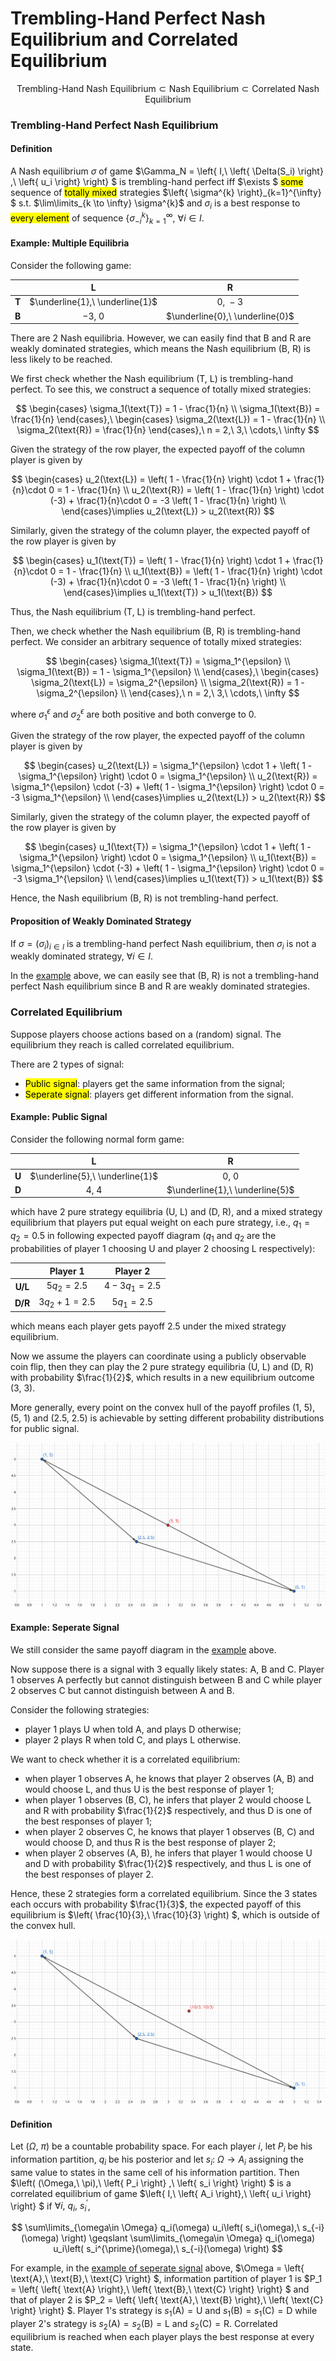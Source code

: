 # Trembling-Hand Perfect Nash Equilibrium and Correlated Equilibrium

$$
\text{Trembling-Hand Nash Equilibrium}\subset \text{Nash Equilibrium}\subset \text{Correlated Nash Equilibrium}
$$

### Trembling-Hand Perfect Nash Equilibrium

#### Definition

A Nash equilibrium $\sigma$ of game $\Gamma_N = \left\{ I,\ \left\{ \Delta(S_i) \right\} ,\ \left\{ u_i \right\}  \right\} $ is trembling-hand perfect iff $\exists $ <mark>some</mark> sequence of <mark>totally mixed</mark> strategies $\left\{ \sigma^{k} \right\}_{k=1}^{\infty} $ s.t. $\lim\limits_{k \to \infty} \sigma^{k}$ and $\sigma_i$ is a best response to <mark>every element</mark> of sequence $\left\{ \sigma_{-i}^{k} \right\}_{k=1}^{\infty}$, $\forall i\in I$.

#### Example: Multiple Equilibria

Consider the following game: 

<div class='centertable'>

|       |                L                |                R                |
| :---: | :-----------------------------: | :-----------------------------: |
| **T** | $\underline{1},\ \underline{1}$ |            $0,\ -3$             |
| **B** |            $-3,\ 0$             | $\underline{0},\ \underline{0}$ |
</div class='centertable'>

There are 2 Nash equilibria. However, we can easily find that $\text{B}$ and $\text{R}$ are weakly dominated strategies, which means the Nash equilibrium $(\text{B},\ \text{R})$ is less likely to be reached.

We first check whether the Nash equilibrium $(\text{T},\ \text{L})$ is trembling-hand perfect. To see this, we construct a sequence of totally mixed strategies: 

$$
\begin{cases}
    \sigma_1(\text{T}) = 1 - \frac{1}{n} \\
    \sigma_1(\text{B}) = \frac{1}{n} 
\end{cases},\ 
\begin{cases}
    \sigma_2(\text{L}) = 1 - \frac{1}{n} \\
    \sigma_2(\text{R}) = \frac{1}{n} 
\end{cases},\ 
n = 2,\ 3,\ \cdots,\ \infty
$$

Given the strategy of the row player, the expected payoff of the column player is given by 

$$
\begin{cases}
    u_2(\text{L}) = \left( 1 - \frac{1}{n} \right) \cdot 1 + \frac{1}{n}\cdot 0 = 1 - \frac{1}{n}  \\
    u_2(\text{R}) = \left( 1 - \frac{1}{n} \right) \cdot (-3) + \frac{1}{n}\cdot 0 = -3 \left( 1 - \frac{1}{n} \right)   \\
\end{cases}\implies
u_2(\text{L}) > u_2(\text{R})
$$

Similarly, given the strategy of the column player, the expected payoff of the row player is given by 

$$
\begin{cases}
    u_1(\text{T}) = \left( 1 - \frac{1}{n} \right) \cdot 1 + \frac{1}{n}\cdot 0 = 1 - \frac{1}{n}  \\
    u_1(\text{B}) = \left( 1 - \frac{1}{n} \right) \cdot (-3) + \frac{1}{n}\cdot 0 = -3 \left( 1 - \frac{1}{n} \right)   \\
\end{cases}\implies
u_1(\text{T}) > u_1(\text{B})
$$

Thus, the Nash equilibrium $(\text{T},\ \text{L})$ is trembling-hand perfect.

Then, we check whether the Nash equilibrium $(\text{B},\ \text{R})$ is trembling-hand perfect. We consider an arbitrary sequence of totally mixed strategies: 

$$
\begin{cases}
    \sigma_1(\text{T}) = \sigma_1^{\epsilon} \\
    \sigma_1(\text{B}) = 1 - \sigma_1^{\epsilon} \\
\end{cases},\ 
\begin{cases}
    \sigma_2(\text{L}) = \sigma_2^{\epsilon} \\
    \sigma_2(\text{R}) = 1 - \sigma_2^{\epsilon} \\
\end{cases},\ 
n = 2,\ 3,\ \cdots,\ \infty
$$

where $\sigma_1^{\epsilon}$ and $\sigma_2^{\epsilon}$ are both positive and both converge to $0$.

Given the strategy of the row player, the expected payoff of the column player is given by 

$$
\begin{cases}
    u_2(\text{L}) = \sigma_1^{\epsilon} \cdot 1 + \left( 1 - \sigma_1^{\epsilon} \right) \cdot 0 = \sigma_1^{\epsilon}  \\
    u_2(\text{R}) = \sigma_1^{\epsilon} \cdot (-3) + \left( 1 - \sigma_1^{\epsilon} \right) \cdot 0 = -3 \sigma_1^{\epsilon}  \\
\end{cases}\implies
u_2(\text{L}) > u_2(\text{R})
$$

Similarly, given the strategy of the column player, the expected payoff of the row player is given by 

$$
\begin{cases}
    u_1(\text{T}) = \sigma_1^{\epsilon} \cdot 1 + \left( 1 - \sigma_1^{\epsilon} \right) \cdot 0 = \sigma_1^{\epsilon}  \\
    u_1(\text{B}) = \sigma_1^{\epsilon} \cdot (-3) + \left( 1 - \sigma_1^{\epsilon} \right) \cdot 0 = -3 \sigma_1^{\epsilon}  \\
\end{cases}\implies
u_1(\text{T}) > u_1(\text{B})
$$

Hence, the Nash equilibrium $(\text{B},\ \text{R})$ is not trembling-hand perfect.

#### Proposition of Weakly Dominated Strategy
If $\sigma = (\sigma_i)_{i\in I}$ is a trembling-hand perfect Nash equilibrium, then $\sigma_i$ is not a weakly dominated strategy, $\forall i\in I$.

In the [example](#example-multiple-equilibria) above, we can easily see that $(\text{B},\ \text{R})$ is not a trembling-hand perfect Nash equilibrium since $\text{B}$ and $\text{R}$ are weakly dominated strategies.

### Correlated Equilibrium
Suppose players choose actions based on a (random) signal. The equilibrium they reach is called correlated equilibrium.

There are 2 types of signal: 
- <mark>Public signal</mark>: players get the same information from the signal;
- <mark>Seperate signal</mark>: players get different information from the signal.

#### Example: Public Signal
Consider the following normal form game: 

<div class='centertable'>

|       |                L                |                R                |
| :---: | :-----------------------------: | :-----------------------------: |
| **U** | $\underline{5},\ \underline{1}$ |             $0,\ 0$             |
| **D** |             $4,\ 4$             | $\underline{1},\ \underline{5}$ |
</div class='centertable'>

which have 2 pure strategy equilibria $(\text{U},\ \text{L})$ and $(\text{D},\ \text{R})$, and a mixed strategy equilibrium that players put equal weight on each pure strategy, i.e., $q_1=q_2=0.5$ in following expected payoff diagram ($q_1$ and $q_2$ are the probabilities of player 1 choosing $\text{U}$ and player 2 choosing $\text{L}$ respectively): 

<div class='centertable'>

|         |   Player 1   |   Player 2   |
| :-----: | :----------: | :----------: |
| **U/L** |  $5q_2=2.5$  | $4-3q_1=2.5$ |
| **D/R** | $3q_2+1=2.5$ |  $5q_1=2.5$  |
</div class='centertable'>

which means each player gets payoff $2.5$ under the mixed strategy equilibrium.

Now we assume the players can coordinate using a publicly observable coin flip, then they can play the 2 pure strategy equilibria $(\text{U},\ \text{L})$ and $(\text{D},\ \text{R})$ with probability $\frac{1}{2}$, which results in a new equilibrium outcome $(3,\ 3)$.

More generally, every point on the convex hull of the payoff profiles $(1,\ 5)$, $(5,\ 1)$ and $(2.5,\ 2.5)$ is achievable by setting different probability distributions for public signal.

<div align='center'>

![](image/2022-05-18-17-12-54.png)
</div align='center'>

#### Example: Seperate Signal
We still consider the same payoff diagram in the [example](#example-public-signal) above.

Now suppose there is a signal with 3 equally likely states: $\text{A}$, $\text{B}$ and $\text{C}$. Player 1 observes $\text{A}$ perfectly but cannot distinguish between $\text{B}$ and $\text{C}$ while player 2 observes $\text{C}$ but cannot distinguish between $\text{A}$ and $\text{B}$.

Consider the following strategies: 
- player 1 plays $\text{U}$ when told $\text{A}$, and plays $\text{D}$ otherwise;
- player 2 plays $\text{R}$ when told $\text{C}$, and plays $\text{L}$ otherwise.

We want to check whether it is a correlated equilibrium: 
- when player 1 observes $\text{A}$, he knows that player 2 observes $(\text{A},\ \text{B})$ and would choose $\text{L}$, and thus $\text{U}$ is the best response of player 1;
- when player 1 observes $(\text{B},\ \text{C})$, he infers that player 2 would choose $\text{L}$ and $\text{R}$ with probability $\frac{1}{2}$ respectively, and thus $\text{D}$ is one of the best responses of player 1;
- when player 2 observes $\text{C}$, he knows that player 1 observes $(\text{B},\ \text{C})$ and would choose $\text{D}$, and thus $\text{R}$ is the best response of player 2;
- when player 2 observes $(\text{A},\ \text{B})$, he infers that player 1 would choose $\text{U}$ and $\text{D}$ with probability $\frac{1}{2}$ respectively, and thus $\text{L}$ is one of the best responses of player 2.

Hence, these 2 strategies form a correlated equilibrium. Since the 3 states each occurs with probability $\frac{1}{3}$, the expected payoff of this equilibrium is $\left( \frac{10}{3},\ \frac{10}{3} \right) $, which is outside of the convex hull.

<div align='center'>

![](image/2022-05-18-17-56-30.png)
</div align='center'>

#### Definition
Let $(\Omega,\ \pi)$ be a countable probability space. For each player $i$, let $P_i$ be his information partition, $q_i$ be his posterior and let $s_i:\ \Omega \to A_i$ assigning the same value to states in the same cell of his information partition. Then $\left( (\Omega,\ \pi),\ \left\{ P_i \right\} ,\ \left\{ s_i \right\}  \right) $ is a correlated equilibrium of game $\left\{ I,\ \left\{ A_i \right\},\ \left\{ u_i \right\}   \right\} $ if $\forall i,\ q_i,\ s_i^{\prime}$, 

$$
\sum\limits_{\omega\in \Omega} q_i(\omega) u_i\left( s_i(\omega),\ s_{-i}(\omega) \right) \geqslant \sum\limits_{\omega\in \Omega} q_i(\omega) u_i\left( s_i^{\prime}(\omega),\ s_{-i}(\omega) \right)
$$

For example, in the [example of seperate signal](#example-seperate-signal) above, $\Omega = \left\{ \text{A},\ \text{B},\ \text{C} \right\} $, information partition of player 1 is $P_1 = \left\{ \left\{ \text{A} \right\},\ \left\{ \text{B},\ \text{C} \right\}   \right\} $ and that of player 2 is $P_2 = \left\{ \left\{ \text{A},\ \text{B} \right\},\ \left\{ \text{C} \right\}   \right\} $. Player 1's strategy is $s_1(\text{A}) = \text{U}$ and $s_1(\text{B})=s_1(\text{C})=\text{D}$ while player 2's strategy is $s_2(\text{A})=s_2(\text{B})=\text{L}$ and $s_2(\text{C})=\text{R}$. Correlated equilibrium is reached when each player plays the best response at every state.
